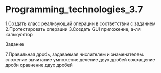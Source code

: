 # Programming_technologies_3.7
1.Создать класс реализующий операции в соответствии с заданием
2.Протестировать операции
3.Создать GUI приложение, а-ля калькулятор

Задание

7.Правильная дробь, задаваемая числителем и знаменателем.
сложение
вычитание
умножение
деление двух дробей
сокращение дроби
сравнение двух дробей
